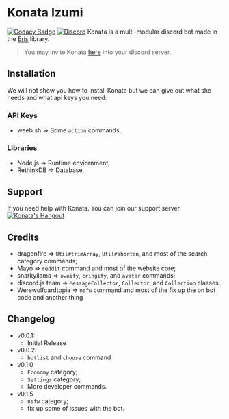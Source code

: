 # Konata Izumi 
[![Codacy Badge](https://api.codacy.com/project/badge/Grade/1ea0d1c93e6a419f92dd09fcd1daf6e0)](https://app.codacy.com/app/RatingGull27/KonataBot?utm_source=github.com&utm_medium=referral&utm_content=RatingGull27/KonataBot&utm_campaign=Badge_Grade_Dashboard)
[![Discord](https://discordapp.com/api/guilds/399740806027542538/embed.png)](https://discord.gg/mYZjCbP)
Konata is a multi-modular discord bot made in the [Eris](https://abal.moe/Eris) library.
> You may invite Konata [here](https://discordapp.com/oauth2/authorize?&client_id=390695585105313812&scope=bot&permissions=0) into your discord server.

## Installation
We will not show you how to install Konata but we can give out what she needs and what api keys you need:

### API Keys
* weeb.sh => Some `action` commands,

### Libraries
* Node.js => Runtime enviornment,
* RethinkDB => Database,

## Support
If you need help with Konata. You can join our support server.
[![Konata's Hangout](https://discordapp.com/api/guilds/399740806027542538/embed.png?style=banner3)](https://discord.gg/mYZjCbP)

## Credits
* dragonfire => `Util#trimArray`, `Util#shorten`, and most of the search category commands;
* Mayo => `reddit` command and most of the website core;
* snarkyllama => `owoify`, `cringify`, and `avatar` commands;
* discord.js team => `MessageCollector`, `Collector`, and `Collection` classes.;
* Werewolfcardtopia => `nsfw` command and most of the fix up the on bot code and another thing

## Changelog
* v0.0.1:
    * Initial Release
* v0.0.2:
    * `botlist` and `choose` command
* v0.1.0
    * `Economy` category;
    * `Settings` category;
    * More developer commands.
* v0.1.5
   * `nsfw` category;
   * fix up some of issues with the bot.
